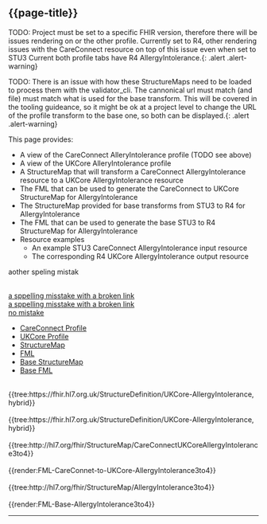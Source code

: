 ## {{page-title}}

TODO: Project must be set to a specific FHIR version, therefore there will be issues rendering on or the other profile.  Currently set to R4, other rendering issues with the CareConnect resource on top of this issue even when set to STU3 Current both profile tabs have R4 AllergyIntolerance.{: .alert .alert-warning}

TODO: There is an issue with how these StructureMaps need to be loaded to process them with the validator_cli.  The cannonical url must match (and file) must match what is used for the base transform.  This will be covered in the tooling guideance, so it might be ok at a project level to change the URL of the profile transform to the base one, so both can be displayed.{: .alert .alert-warning}

This page provides:  
* A view of the CareConnect AlleryIntolerance profile (TODO see above)  
* A view of the UKCore AlleryIntolerance profile  
* A StructureMap that will transform a CareConnect AllergyIntolerance resource to a UKCore AllergyIntolerance resource  
* The FML that can be used to generate the CareConnect to UKCore StructureMap for AllergyIntolerance
* The StructureMap provided for base transforms from STU3 to R4 for AllergyIntolerance
* The FML that can be used to generate the base STU3 to R4 StructureMap for AllergyIntolerance
* Resource examples
  * An example STU3 CareConnect AllergyIntolerance input resource
  * The corresponding R4 UKCore AllergyIntolerance output resource

aother speling mistak

</br>

<div class="nhsd-!t-margin-bottom-6">
 <a href="http://abroken.link/tonowhere" role="tab" data-toggle="tab">a sppelling misstake with a broken link</a></br>
 <a href="http://abroken.link/tonowhere" role="tab" data-toggle="tab">a sppelling misstake with a broken link</a></br>
 <a href="https://www.google.co.uk/" role="tab" data-toggle="tab">no mistake</a></br>
<ul class="nav nav-tabs" role="tablist">
   <li role="presentation" >
      <a class="active" href="#CareConnect" role="tab" data-toggle="tab" 	tabindex="-1">CareConnect Profile</a>
   </li>
   <li role="presentation">
      <a href="#UKCore" role="tab" data-toggle="tab">UKCore Profile</a>
   </li>
   <li role="presentation">
      <a href="#StructureMap" role="tab" data-toggle="tab">StructureMap</a>
   </li>
   <li role="presentation">
      <a href="#FML" role="tab" data-toggle="tab">FML</a>
   </li>
   <li role="presentation">
      <a href="#BaseStructureMap" role="tab" data-toggle="tab">Base StructureMap</a>
   </li>
   <li role="presentation">
      <a href="#BaseFML" role="tab" data-toggle="tab">Base FML</a>
   </li>
</ul>

<div class="tab-content snippet">
   <div id="CareConnect" role="tabpanel" class="tab-pane active">
      <br>
      {{tree:https://fhir.hl7.org.uk/StructureDefinition/UKCore-AllergyIntolerance, hybrid}}
   </div>
   <div id="UKCore" role="tabpanel" class="tab-pane">
      <br/>
      {{tree:https://fhir.hl7.org.uk/StructureDefinition/UKCore-AllergyIntolerance, hybrid}}
   </div>
   <div id="StructureMap"  class="tab-pane">
      <br/>
      {{tree:http://hl7.org/fhir/StructureMap/CareConnectUKCoreAllergyIntolerance3to4}}
   </div>
   <div id="FML"  class="tab-pane">
      <br/>
      {{render:FML-CareConnet-to-UKCore-AllergyIntolerance3to4}}
   </div>
   <div id="BaseStructureMap"  class="tab-pane">
      <br/>
      {{tree:http://hl7.org/fhir/StructureMap/AllergyIntolerance3to4}}
   </div>
   <div id="BaseFML"  class="tab-pane">
      <br/>
      {{render:FML-Base-AllergyIntolerance3to4}}
   </div>
</div>
</div>

-----